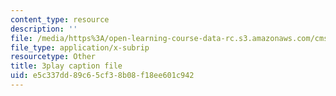 ```yaml
---
content_type: resource
description: ''
file: /media/https%3A/open-learning-course-data-rc.s3.amazonaws.com/cms-608-game-design-fall-2010/e5c337dd89c65cf38b08f18ee601c942_68571.vtt
file_type: application/x-subrip
resourcetype: Other
title: 3play caption file
uid: e5c337dd-89c6-5cf3-8b08-f18ee601c942
---
```


